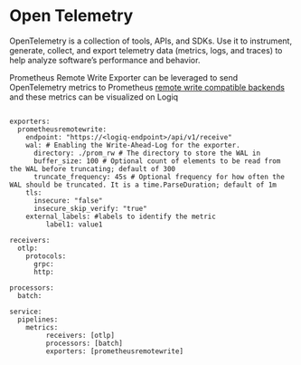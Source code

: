 # Open Telemetry

OpenTelemetry is a collection of tools, APIs, and SDKs. Use it to instrument, generate, collect, and export telemetry data (metrics, logs, and traces) to help analyze software’s performance and behavior.



Prometheus Remote Write Exporter can be leveraged to send OpenTelemetry metrics to Prometheus [remote write compatible backends](https://prometheus.io/docs/operating/integrations/) and these metrics can be visualized on Logiq&#x20;

```

exporters:
  prometheusremotewrite:
    endpoint: "https://<logiq-endpoint>/api/v1/receive"
    wal: # Enabling the Write-Ahead-Log for the exporter.
      directory: ./prom_rw # The directory to store the WAL in
      buffer_size: 100 # Optional count of elements to be read from the WAL before truncating; default of 300
      truncate_frequency: 45s # Optional frequency for how often the WAL should be truncated. It is a time.ParseDuration; default of 1m
    tls: 
      insecure: "false"
      insecure_skip_verify: "true"
    external_labels: #labels to identify the metric
         label1: value1

receivers:
  otlp:
    protocols:
      grpc:
      http:

processors:
  batch:

service:
  pipelines:
    metrics:
         receivers: [otlp]
         processors: [batch]
         exporters: [prometheusremotewrite]
```
